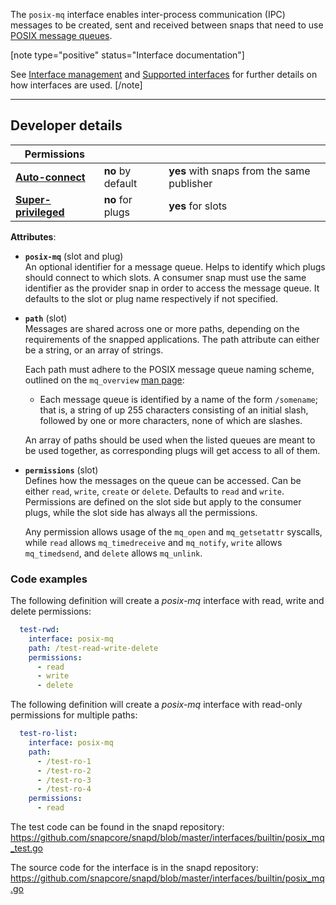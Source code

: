 The `posix-mq` interface enables inter-process communication (IPC) messages to be created, sent and received between snaps that need to use [POSIX message queues](https://man7.org/linux/man-pages/man7/mq_overview.7.html). 

[note type="positive" status="Interface documentation"]

See [Interface management](/t/interface-management/6154) and [Supported interfaces](/t/supported-interfaces/7744) for further details on how interfaces are used.
[/note]

---

<h2 id='heading--dev-details'>Developer details </h2>

| Permissions |  |  |
|--|--|--|
| **[Auto-connect](/t/interface-management/6154#heading--auto-connections)** | **no** by default | **yes** with snaps from the same publisher |
| **[Super-privileged](/t/super-privileged-interfaces/34740)** | **no** for plugs | **yes** for slots |

**Attributes**:

 * **`posix-mq`** (slot and plug)</br>
   An optional identifier for a message queue. Helps to identify which plugs should connect to which slots. A consumer snap must use the same identifier as the provider snap in order to access the message queue. It defaults to the slot or plug name respectively if not specified.

* **`path`** (slot)</br>
 Messages are shared across one or more paths, depending on the requirements of the snapped applications. The path attribute can either be a string, or an array of strings.

  Each path must adhere to the POSIX message queue naming scheme, outlined on the `mq_overview` [man page](https://man7.org/linux/man-pages/man7/mq_overview.7.html):
   - Each message queue is identified by a name of the form `/somename`; that is, a string of up 255 characters consisting of an initial slash, followed by one or more characters, none of which are slashes.

  An array of paths should be used when the listed queues are meant to be used together, as 
  corresponding plugs will get access to all of them.

* **`permissions`** (slot)</br>
  Defines how the messages on the queue can be accessed. Can be either `read`, `write`, `create` or `delete`. Defaults to `read` and `write`.  Permissions are defined on the slot side but apply to the consumer plugs, while the slot side has always all the permissions.

  Any permission allows usage of the `mq_open` and `mq_getsetattr` syscalls, while `read` allows `mq_timedreceive` and `mq_notify`, `write` allows `mq_timedsend`, and `delete` allows `mq_unlink`.

### Code examples

The following definition will create a _posix-mq_ interface with read, write and delete permissions:

```yaml
  test-rwd:
    interface: posix-mq
    path: /test-read-write-delete
    permissions:
      - read
      - write
      - delete
```

The following definition will create a _posix-mq_ interface with read-only permissions for multiple paths:

```yaml
  test-ro-list:
    interface: posix-mq
    path: 
      - /test-ro-1
      - /test-ro-2
      - /test-ro-3
      - /test-ro-4
    permissions:
      - read
```

The test code can be found in the snapd repository: https://github.com/snapcore/snapd/blob/master/interfaces/builtin/posix_mq_test.go

The source code for the interface is in the snapd repository: https://github.com/snapcore/snapd/blob/master/interfaces/builtin/posix_mq.go